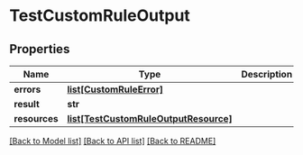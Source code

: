 # TestCustomRuleOutput

## Properties
Name | Type | Description | Notes
------------ | ------------- | ------------- | -------------
**errors** | [**list[CustomRuleError]**](CustomRuleError.md) |  | [optional] 
**result** | **str** |  | [optional] 
**resources** | [**list[TestCustomRuleOutputResource]**](TestCustomRuleOutputResource.md) |  | [optional] 

[[Back to Model list]](../README.md#documentation-for-models) [[Back to API list]](../README.md#documentation-for-api-endpoints) [[Back to README]](../README.md)



